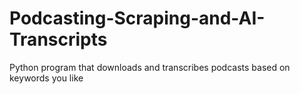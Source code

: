 # Podcasting-Scraping-and-AI-Transcripts
Python program that downloads and transcribes podcasts based on keywords you like
